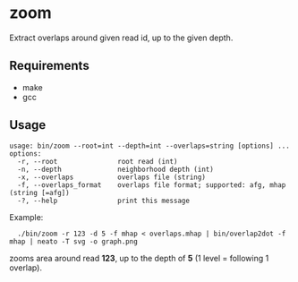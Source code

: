 # zoom
Extract overlaps around given read id, up to the given depth.

## Requirements
- make
- gcc

## Usage

```
usage: bin/zoom --root=int --depth=int --overlaps=string [options] ...
options:
  -r, --root               root read (int)
  -n, --depth              neighborhood depth (int)
  -x, --overlaps           overlaps file (string)
  -f, --overlaps_format    overlaps file format; supported: afg, mhap (string [=afg])
  -?, --help               print this message
```

Example:
```
  ./bin/zoom -r 123 -d 5 -f mhap < overlaps.mhap | bin/overlap2dot -f mhap | neato -T svg -o graph.png
```
zooms area around read **123**, up to the depth of **5** (1 level = following 1 overlap).
